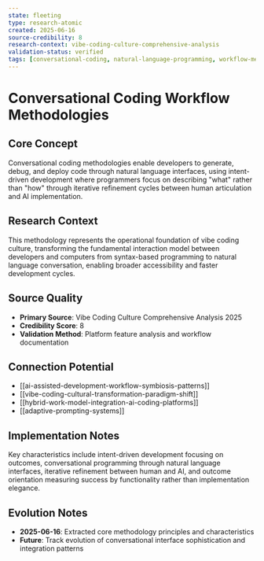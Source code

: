 ```yaml
---
state: fleeting
type: research-atomic
created: 2025-06-16
source-credibility: 8
research-context: vibe-coding-culture-comprehensive-analysis
validation-status: verified
tags: [conversational-coding, natural-language-programming, workflow-methodologies, intent-driven-development]
---
```


# Conversational Coding Workflow Methodologies

## Core Concept

Conversational coding methodologies enable developers to generate, debug, and deploy code through natural language interfaces, using intent-driven development where programmers focus on describing "what" rather than "how" through iterative refinement cycles between human articulation and AI implementation.

## Research Context

This methodology represents the operational foundation of vibe coding culture, transforming the fundamental interaction model between developers and computers from syntax-based programming to natural language conversation, enabling broader accessibility and faster development cycles.

## Source Quality

- **Primary Source**: Vibe Coding Culture Comprehensive Analysis 2025
- **Credibility Score**: 8
- **Validation Method**: Platform feature analysis and workflow documentation

## Connection Potential

- [[ai-assisted-development-workflow-symbiosis-patterns]]
- [[vibe-coding-cultural-transformation-paradigm-shift]]
- [[hybrid-work-model-integration-ai-coding-platforms]]
- [[adaptive-prompting-systems]]

## Implementation Notes

Key characteristics include intent-driven development focusing on outcomes, conversational programming through natural language interfaces, iterative refinement between human and AI, and outcome orientation measuring success by functionality rather than implementation elegance.

## Evolution Notes

- **2025-06-16**: Extracted core methodology principles and characteristics
- **Future**: Track evolution of conversational interface sophistication and integration patterns